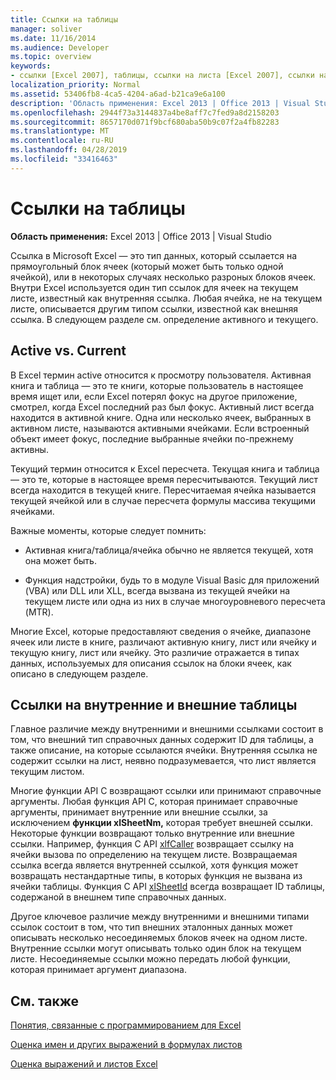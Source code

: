 ```yaml
---
title: Ссылки на таблицы
manager: soliver
ms.date: 11/16/2014
ms.audience: Developer
ms.topic: overview
keywords:
- ссылки [Excel 2007], таблицы, ссылки на листа [Excel 2007], ссылки на внешние таблицы [Excel 2007], активный листа [Excel 2007], текущий листа [Excel 2007], ссылки на внутренние таблицы [Excel 2007]
localization_priority: Normal
ms.assetid: 53406fb8-4ca5-4204-a6ad-b21ca9e6a100
description: 'Область применения: Excel 2013 | Office 2013 | Visual Studio'
ms.openlocfilehash: 2944f73a3144837a4be8aff7c7fed9a8d2158203
ms.sourcegitcommit: 8657170d071f9bcf680aba50b9c07f2a4fb82283
ms.translationtype: MT
ms.contentlocale: ru-RU
ms.lasthandoff: 04/28/2019
ms.locfileid: "33416463"
---
```

# <a name="worksheet-references"></a>Ссылки на таблицы

 **Область применения:** Excel 2013 | Office 2013 | Visual Studio 
  
Ссылка в Microsoft Excel — это тип данных, который ссылается на прямоугольный блок ячеек (который может быть только одной ячейкой), или в некоторых случаях несколько разроных блоков ячеек. Внутри Excel используется один тип ссылок для ячеек на текущем листе, известный как внутренняя ссылка. Любая ячейка, не на текущем листе, описывается другим типом ссылки, известной как внешняя ссылка. В следующем разделе см. определение активного и текущего.
  
## <a name="active-vs-current"></a>Active vs. Current

В Excel термин active относится к просмотру пользователя. Активная книга и таблица — это те книги, которые пользователь в настоящее время ищет или, если Excel потерял фокус на другое приложение, смотрел, когда Excel последний раз был фокус. Активный лист всегда находится в активной книге. Одна или несколько ячеек, выбранных в активном листе, называются активными ячейками. Если встроенный объект имеет фокус, последние выбранные ячейки по-прежнему активны. 
  
Текущий термин относится к Excel пересчета. Текущая книга и таблица — это те, которые в настоящее время пересчитываются. Текущий лист всегда находится в текущей книге. Пересчитаемая ячейка называется текущей ячейкой или в случае пересчета формулы массива текущими ячейками. 
  
Важные моменты, которые следует помнить:
  
- Активная книга/таблица/ячейка обычно не является текущей, хотя она может быть.
    
- Функция надстройки, будь то в модуле Visual Basic для приложений (VBA) или DLL или XLL, всегда вызвана из текущей ячейки на текущем листе или одна из них в случае многоуровневого пересчета (MTR).
    
Многие Excel, которые предоставляют сведения о ячейке, диапазоне ячеек или листе в книге, различают активную книгу, лист или ячейку и текущую книгу, лист или ячейку. Это различие отражается в типах данных, используемых для описания ссылок на блоки ячеек, как описано в следующем разделе.
  
## <a name="internal-and-external-worksheet-references"></a>Ссылки на внутренние и внешние таблицы

Главное различие между внутренними и внешними ссылками состоит в том, что внешний тип справочных данных содержит ID для таблицы, а также описание, на которые ссылаются ячейки. Внутренняя ссылка не содержит ссылки на лист, неявно подразумевается, что лист является текущим листом. 
  
Многие функции API C возвращают ссылки или принимают справочные аргументы. Любая функция API C, которая принимает справочные аргументы, принимает внутренние или внешние ссылки, за исключением **функции xlSheetNm,** которая требует внешней ссылки. Некоторые функции возвращают только внутренние или внешние ссылки. Например, функция C API [xlfCaller](xlfcaller.md) возвращает ссылку на ячейки вызова по определению на текущем листе. Возвращаемая ссылка всегда является внутренней ссылкой, хотя функция может возвращать нестандартные типы, в которых функция не вызвана из ячейки таблицы. Функция C API [xlSheetId](xlsheetid.md) всегда возвращает ID таблицы, содержаной в внешнем типе справочных данных. 
  
Другое ключевое различие между внутренними и внешними типами ссылок состоит в том, что тип внешних эталонных данных может описывать несколько несоединяемых блоков ячеек на одном листе. Внутренние ссылки могут описывать только один блок на текущем листе. Несоединяемые ссылки можно передать любой функции, которая принимает аргумент диапазона.
  
## <a name="see-also"></a>См. также



[Понятия, связанные с программированием для Excel](excel-programming-concepts.md)
  
[Оценка имен и других выражений в формулах листов](evaluating-names-and-other-worksheet-formula-expressions.md)
  
[Оценка выражений и листов Excel](excel-worksheet-and-expression-evaluation.md)

